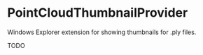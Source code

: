 # PointCloudThumbnailProvider
Windows Explorer extension for showing thumbnails for .ply files.

TODO
